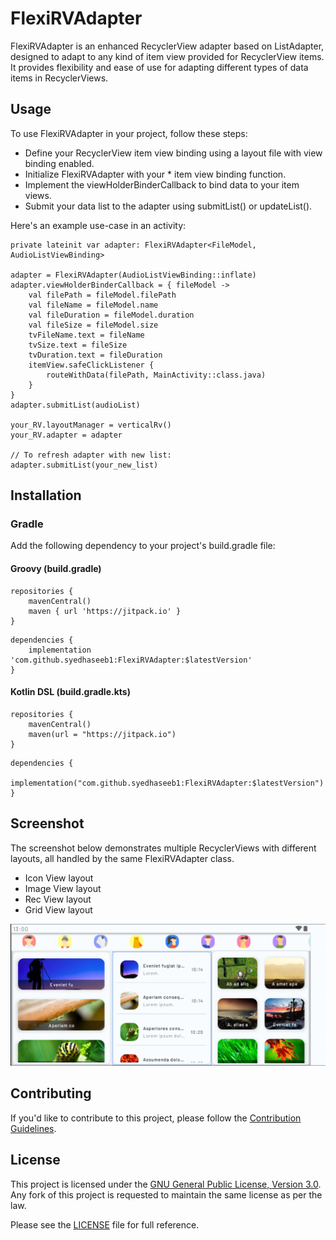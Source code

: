 # FlexiRVAdapter
FlexiRVAdapter is an enhanced RecyclerView adapter based on ListAdapter, designed to adapt to any kind of item view provided for RecyclerView items. It provides flexibility and ease of use for adapting different types of data items in RecyclerViews.

## Usage
To use FlexiRVAdapter in your project, follow these steps:

* Define your RecyclerView item view binding using a layout file with view binding enabled.
* Initialize FlexiRVAdapter with your * item view binding function.
* Implement the viewHolderBinderCallback to bind data to your item views.
* Submit your data list to the adapter using submitList() or updateList().

Here's an example use-case in an activity:
```
private lateinit var adapter: FlexiRVAdapter<FileModel, AudioListViewBinding>

adapter = FlexiRVAdapter(AudioListViewBinding::inflate)
adapter.viewHolderBinderCallback = { fileModel ->
    val filePath = fileModel.filePath
    val fileName = fileModel.name
    val fileDuration = fileModel.duration
    val fileSize = fileModel.size
    tvFileName.text = fileName
    tvSize.text = fileSize
    tvDuration.text = fileDuration
    itemView.safeClickListener {
        routeWithData(filePath, MainActivity::class.java)
    }
}
adapter.submitList(audioList)

your_RV.layoutManager = verticalRv()
your_RV.adapter = adapter

// To refresh adapter with new list:
adapter.submitList(your_new_list)

```

## Installation

### Gradle
Add the following dependency to your project's build.gradle file:

#### Groovy (build.gradle)
```
repositories {
    mavenCentral()
    maven { url 'https://jitpack.io' }
}
```
```
dependencies {
    implementation 'com.github.syedhaseeb1:FlexiRVAdapter:$latestVersion'
}

```
#### Kotlin DSL (build.gradle.kts)
```
repositories {
    mavenCentral()
    maven(url = "https://jitpack.io")
}
```
```
dependencies {
    implementation("com.github.syedhaseeb1:FlexiRVAdapter:$latestVersion")
}

```
## Screenshot

The screenshot below demonstrates multiple RecyclerViews with different layouts, all handled by the same FlexiRVAdapter class.
* Icon View layout
* Image View layout
* Rec View layout
* Grid View layout

![Screenshot](/screenshots/FlexiRvAdapter.png)

## Contributing

If you'd like to contribute to this project, please follow the [Contribution Guidelines](CONTRIBUTING.md).


## License

This project is licensed under the [GNU General Public License, Version 3.0](http://www.gnu.org/licenses/#GPL). Any fork of
this project is requested to maintain the same license as per the law.

Please see the [LICENSE](LICENSE.md) file for full reference.
